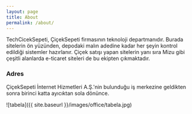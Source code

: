 ```yaml
---
layout: page
title: About
permalink: /about/
---
```


TechCicekSepeti, ÇiçekSepeti firmasının teknoloji departmanıdır. Burada sitelerin ön yüzünden, depodaki malın adedine kadar her şeyin kontrol edildiği sistemler hazırlanır. Çiçek satışı yapan sitelerin yanı sıra Mizu gibi çeşitli alanlarda e-ticaret siteleri de bu ekipten çıkmaktadır.

### Adres

ÇiçekSepeti İnternet Hizmetleri A.Ş.'nin bulunduğu iş merkezine geldikten sonra birinci katta ayıcıktan sola dönünce.

![tabela]({{ site.baseurl }}/images/office/tabela.jpg)